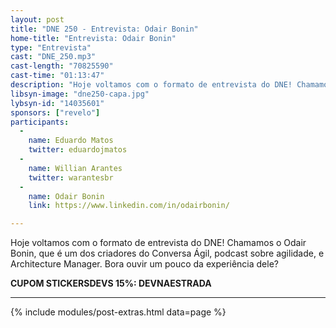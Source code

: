 ```yaml
---
layout: post
title: "DNE 250 - Entrevista: Odair Bonin"
home-title: "Entrevista: Odair Bonin"
type: "Entrevista"
cast: "DNE_250.mp3"
cast-length: "70825590"
cast-time: "01:13:47"
description: "Hoje voltamos com o formato de entrevista do DNE! Chamamos o Odair Bonin, que é um dos criadores do Conversa Ágil, podcast sobre agilidade, e Architecture Manager. Bora ouvir um pouco da experiência dele?"
libsyn-image: "dne250-capa.jpg"
lybsyn-id: "14035601"
sponsors: ["revelo"]
participants:
  -
    name: Eduardo Matos
    twitter: eduardojmatos
  -
    name: Willian Arantes
    twitter: warantesbr
  -
    name: Odair Bonin
    link: https://www.linkedin.com/in/odairbonin/

---
```


Hoje voltamos com o formato de entrevista do DNE! Chamamos o Odair Bonin, que é um dos criadores do Conversa Ágil, podcast sobre agilidade, e Architecture Manager. Bora ouvir um pouco da experiência dele?


<strong>CUPOM STICKERSDEVS 15%: DEVNAESTRADA</strong>

---

{% include modules/post-extras.html data=page %}
